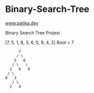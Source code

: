 
# Binary-Search-Tree
 www.patika.dev
 
 
Binary Search Tree Projesi

[7, 5, 1, 8, 3, 6, 0, 9, 4, 2]   Root = 7

          7
         / \
        5   8
       / \   \  
      1   6   9
     / \   
    0   3 
       / \
      2   4  
